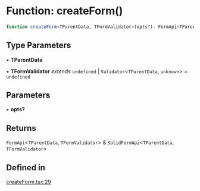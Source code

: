 # Function: createForm()

```ts
function createForm<TParentData, TFormValidator>(opts?): FormApi<TParentData, TFormValidator> & SolidFormApi<TParentData, TFormValidator>
```

## Type Parameters

• **TParentData**

• **TFormValidator** *extends* `undefined` \| `Validator`\<`TParentData`, `unknown`\> = `undefined`

## Parameters

• **opts?**

## Returns

`FormApi`\<`TParentData`, `TFormValidator`\> & `SolidFormApi`\<`TParentData`, `TFormValidator`\>

## Defined in

[createForm.tsx:29](https://github.com/TanStack/form/blob/2bebfd5214c4cdfbf6feacb7b1e25a6825957062/packages/solid-form/src/createForm.tsx#L29)
